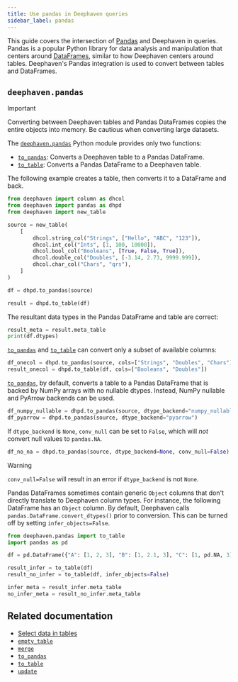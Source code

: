 ```yaml
---
title: Use pandas in Deephaven queries
sidebar_label: pandas
---
```


This guide covers the intersection of [Pandas](https://pandas.pydata.org/) and Deephaven in queries. Pandas is a popular Python library for data analysis and manipulation that centers around [DataFrames](https://pandas.pydata.org/docs/reference/api/pandas.DataFrame.html), similar to how Deephaven centers around tables. Deephaven's Pandas integration is used to convert between tables and DataFrames.

## `deephaven.pandas`

> [!IMPORTANT]
> Converting between Deephaven tables and Pandas DataFrames copies the entire objects into memory. Be cautious when converting large datasets.

The [`deephaven.pandas`](/core/pydoc/code/deephaven.pandas.html#module-deephaven.pandas) Python module provides only two functions:

- [`to_pandas`](../reference/pandas/to-pandas.md): Converts a Deephaven table to a Pandas DataFrame.
- [`to_table`](../reference/pandas/to-table.md): Converts a Pandas DataFrame to a Deephaven table.

The following example creates a table, then converts it to a DataFrame and back.

```python test-set=1 order=source,result
from deephaven import column as dhcol
from deephaven import pandas as dhpd
from deephaven import new_table

source = new_table(
    [
        dhcol.string_col("Strings", ["Hello", "ABC", "123"]),
        dhcol.int_col("Ints", [1, 100, 10000]),
        dhcol.bool_col("Booleans", [True, False, True]),
        dhcol.double_col("Doubles", [-3.14, 2.73, 9999.999]),
        dhcol.char_col("Chars", "qrs"),
    ]
)

df = dhpd.to_pandas(source)

result = dhpd.to_table(df)
```

The resultant data types in the Pandas DataFrame and table are correct:

```python test-set=1 order=result_meta,:log
result_meta = result.meta_table
print(df.dtypes)
```

[`to_pandas`](../reference/pandas/to-pandas.md) and [`to_table`](../reference/pandas/to-table.md) can convert only a subset of available columns:

```python test-set=1 order=result_onecol
df_onecol = dhpd.to_pandas(source, cols=["Strings", "Doubles", "Chars"])
result_onecol = dhpd.to_table(df, cols=["Booleans", "Doubles"])
```

[`to_pandas`](../reference/pandas/to-pandas.md), by default, converts a table to a Pandas DataFrame that is backed by NumPy arrays with no nullable dtypes. Instead, NumPy nullable and PyArrow backends can be used.

```python test-set=1 order=null
df_numpy_nullable = dhpd.to_pandas(source, dtype_backend="numpy_nullable")
df_pyarrow = dhpd.to_pandas(source, dtype_backend="pyarrow")
```

If `dtype_backend` is `None`, `conv_null` can be set to `False`, which will _not_ convert null values to `pandas.NA`.

```python test-set=1 order=null
df_no_na = dhpd.to_pandas(source, dtype_backend=None, conv_null=False)
```

> [!WARNING]
> `conv_null=False` will result in an error if `dtype_backend` is not `None`.

Pandas DataFrames sometimes contain generic `Object` columns that don't directly translate to Deephaven column types. For instance, the following DataFrame has an `Object` column. By default, Deephaven calls `pandas.DataFrame.convert_dtypes()` prior to conversion. This can be turned off by setting `infer_objects=False`.

```python order=infer_meta,no_infer_meta,result_infer,result_no_infer,df
from deephaven.pandas import to_table
import pandas as pd

df = pd.DataFrame({"A": [1, 2, 3], "B": [1, 2.1, 3], "C": [1, pd.NA, 3]})

result_infer = to_table(df)
result_no_infer = to_table(df, infer_objects=False)

infer_meta = result_infer.meta_table
no_infer_meta = result_no_infer.meta_table
```

## Related documentation

- [Select data in tables](./use-select-view-update.md)
- [`empty_table`](../reference/table-operations/create/emptyTable.md)
- [`merge`](../reference/table-operations/merge/merge.md)
- [`to_pandas`](../reference/pandas/to-pandas.md)
- [`to_table`](../reference/pandas/to-table.md)
- [`update`](../reference/table-operations/select/update.md)
